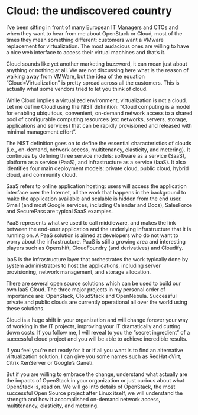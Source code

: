 # Cloud: the undiscovered country

I’ve been sitting in front of many European IT Managers and CTOs and when they want to hear from me about OpenStack or Cloud, most of the times they mean something different: customers want a VMware replacement for virtualization. The most audacious ones are willing to have a nice web interface to access their virtual machines and that’s it.

Cloud sounds like yet another marketing buzzword, it can mean just about anything or nothing at all. We are not discussing here what is the reason of walking away from VMWare, but the idea of the equation “Cloud=Virtualization” is pretty spread across all the customers. This is actually what some vendors tried to let you think of cloud.

While Cloud implies a virtualized environment, virtualization is not a cloud. Let me define Cloud using the NIST definition: “Cloud computing is a model for enabling ubiquitous, convenient, on-demand network access to a shared pool of configurable computing resources (ex: networks, servers, storage, applications and services) that can be rapidly provisioned and released with minimal management effort”.

The NIST definition goes on to define the essential characteristics of clouds (i.e., on-demand, network access, multitenancy, elasticity, and metering). It continues by defining three service models: software as a service (SaaS), platform as a service (PaaS), and infrastructure as a service (IaaS). It also identifies four main deployment models: private cloud, public cloud, hybrid cloud, and community cloud.

SaaS refers to online application hosting: users will access the application interface over the Internet,  all the work that happens in the background to make the application available and scalable is hidden from the end user. Gmail (and most Google services, including Calendar and Docs), SalesForce and SecurePass are typical SaaS examples. 

PaaS represents what we used to call middleware, and makes the link between the end-user application and the underlying infrastructure that it is running on. A PaaS solution is aimed at developers who do not want to worry about the infrastructure. PaaS is still a growing area and interesting players such as Openshift, CloudFoundry (and derivatives) and Cloudify.

IaaS is the infrastructure layer that orchestrates the work typically done by system administrators to host the applications, including server provisioning, network management, and storage allocation.

There are several open source solutions which can be used to build our own IaaS Cloud.
The three major projects in my personal order of importance are: OpenStack, CloudStack and OpenNebula. Successful private and public clouds are currently operational all over the world using these solutions.


Cloud is a huge shift in your organization and will change forever your way of working in the IT projects, improving your IT dramatically and cutting down costs. If you follow me, I will reveal to you the “secret ingredient” of a successful cloud project and you will be able to achieve incredible results.

If you feel you’re not ready for it or if all you want is to find an alternative virtualization solution, I can give you some names such as RedHat oVirt, Citrix XenServer or Google’s Ganeti.

But if you are willing to embrace the change, understand what actually are the impacts of OpenStack in your organization or just curious about what OpenStack is, read on. We will go into details of OpenStack, the most successful Open Source project after Linux itself, we will understand the strength and how it accomplished on-demand network access, multitenancy, elasticity, and metering.
